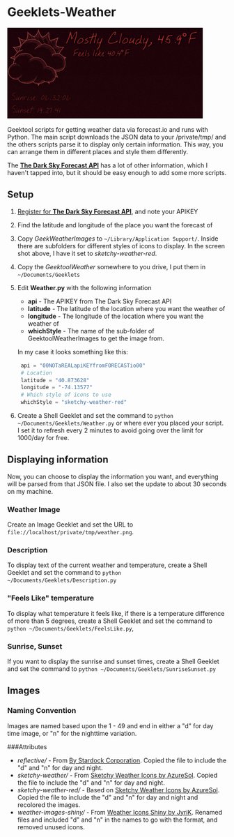 # Geeklets-Weather

![](screenshot.png)

Geektool scripts for getting weather data via forecast.io and runs with Python. The main script downloads the JSON data to your /private/tmp/ and the others scripts parse it to display only certain information. This way, you can arrange them in different places and style them differently.

The [**The Dark Sky Forecast API**](https://developer.forecast.io/) has a lot of other information, which I haven't tapped into, but it should be easy enough to add some more scripts.

## Setup
1. [Register for **The Dark Sky Forecast API**](https://developer.forecast.io/register), and note your APIKEY
2. Find the latitude and longitude of the place you want the forecast of
3. Copy *GeekWeatherImages* to `~/Library/Application Support/`. Inside there are subfolders for different styles of icons to display. In the screen shot above, I have it set to *sketchy-weather-red*.
4. Copy the *GeektoolWeather* somewhere to you drive, I put them in `~/Documents/Geeklets`
5. Edit **Weather.py** with the following information
   * **api** - The APIKEY from The Dark Sky Forecast API
   * **latitude** - The latitude of the location where you want the weather of
   * **longitude** - The longitude of the location where you want the weather of
   * **whichStyle** - The name of the sub-folder of GeektoolWeatherImages to get the image from.
   
   In my case it looks something like this:
   ```py
    api = "00NOTaREALapiKEYfromFORECASTio00"
    # Location
    latitude = "40.873628"
    longitude = "-74.13577"
    # Which style of icons to use
    whichStyle = "sketchy-weather-red"
    ```
6. Create a Shell Geeklet and set the command to `python ~/Documents/Geeklets/Weather.py` or where ever you placed your script. I set it to refresh every 2 minutes to avoid going over the limit for 1000/day for free. 

## Displaying information
Now, you can choose to display the information you want, and everything will be parsed from that JSON file. I also set the update to about 30 seconds on my machine.

### Weather Image
Create an Image Geeklet and set the URL to `file://localhost/private/tmp/weather.png`.

### Description
To display text of the current weather and temperature, create a Shell Geeklet and set the command to `python ~/Documents/Geeklets/Description.py`

### "Feels Like" temperature
To display what temperature it feels like, if there is a temperature difference of more than 5 degrees, create a Shell Geeklet and set the command to `python ~/Documents/Geeklets/FeelsLike.py`, 

### Sunrise, Sunset
If you want to display the sunrise and sunset times, create a Shell Geeklet and set the command to `python ~/Documents/Geeklets/SunriseSunset.py`

## Images
### Naming Convention
Images are named based upon the 1 - 49 and end in either a "d" for day time image, or "n" for the nighttime variation.

###Attributes
* *reflective/* - From [By Stardock Corporation](http://www.wincustomize.com/explore/objectdock/15339/). Copied the file to include the "d" and "n" for day and night.
* *sketchy-weather/* - From [Sketchy Weather Icons by AzureSol](http://azuresol.deviantart.com/art/Sketchy-Weather-Icons-135079063). Copied the file to include the "d" and "n" for day and night. 
* *sketchy-weather-red/* - Based on [Sketchy Weather Icons by AzureSol](http://azuresol.deviantart.com/art/Sketchy-Weather-Icons-135079063). Copied the file to include the "d" and "n" for day and night and recolored the images.
* *weather-images-shiny/* - From [Weather Icons Shiny by JyriK](http://jyrik.deviantart.com/art/Weather-Icons-Shiny-5215175). Renamed files and included "d" and "n" in the names to go with the format, and removed unused icons.
